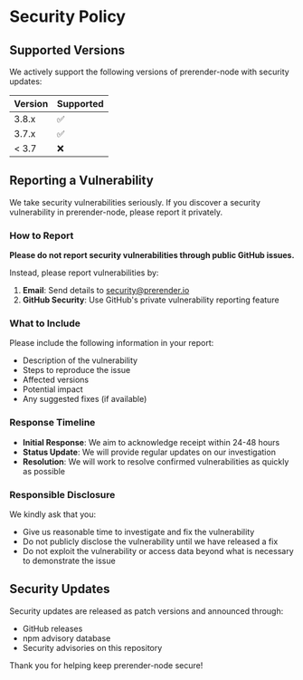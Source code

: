 # Security Policy

## Supported Versions

We actively support the following versions of prerender-node with security updates:

| Version | Supported          |
| ------- | ------------------ |
| 3.8.x   | :white_check_mark: |
| 3.7.x   | :white_check_mark: |
| < 3.7   | :x:                |

## Reporting a Vulnerability

We take security vulnerabilities seriously. If you discover a security vulnerability in prerender-node, please report it privately.

### How to Report

**Please do not report security vulnerabilities through public GitHub issues.**

Instead, please report vulnerabilities by:

1. **Email**: Send details to [security@prerender.io](mailto:security@prerender.io)
2. **GitHub Security**: Use GitHub's private vulnerability reporting feature

### What to Include

Please include the following information in your report:

- Description of the vulnerability
- Steps to reproduce the issue
- Affected versions
- Potential impact
- Any suggested fixes (if available)

### Response Timeline

- **Initial Response**: We aim to acknowledge receipt within 24-48 hours
- **Status Update**: We will provide regular updates on our investigation
- **Resolution**: We will work to resolve confirmed vulnerabilities as quickly as possible

### Responsible Disclosure

We kindly ask that you:
- Give us reasonable time to investigate and fix the vulnerability
- Do not publicly disclose the vulnerability until we have released a fix
- Do not exploit the vulnerability or access data beyond what is necessary to demonstrate the issue

## Security Updates

Security updates are released as patch versions and announced through:
- GitHub releases
- npm advisory database
- Security advisories on this repository

Thank you for helping keep prerender-node secure!
